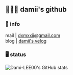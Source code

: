<h2>🙋🏻‍♀️ damii's github</h1>

<h3>📌 info</h3>
mail | <a href="mailto:﻿"dxmxxii@gmail.com">dxmxxii@gmail.com</a>
<br />
blog | <a href="https://velog.io/@ecch74/posts">damii's velog</a>

<h3>🖥️ status</h3>

![Dami-LEE00's GitHub stats](https://github-readme-stats.vercel.app/api?username=Dami-LEE00&show_icons=true&theme=rose_pine)
